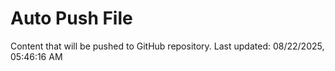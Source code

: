 # Auto Push File

Content that will be pushed to GitHub repository.
Last updated: 08/22/2025, 05:46:16 AM